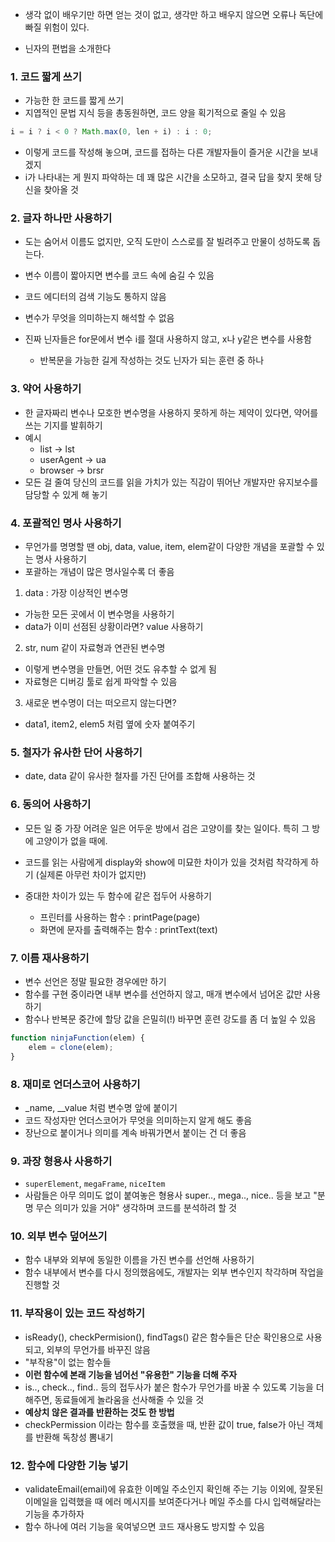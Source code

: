 - 생각 없이 배우기만 하면 얻는 것이 없고, 생각만 하고 배우지 않으면 오류나 독단에 빠질 위험이 있다.

- 닌자의 편법을 소개한다

### 1. 코드 짧게 쓰기
- 가능한 한 코드를 짧게 쓰기
- 지엽적인 문법 지식 등을 총동원하면, 코드 양을 획기적으로 줄일 수 있음

``` javascript
i = i ? i < 0 ? Math.max(0, len + i) : i : 0;
```

- 이렇게 코드를 작성해 놓으며, 코드를 접하는 다른 개발자들이 즐거운 시간을 보내겠지
- i가 나타내는 게 뭔지 파악하는 데 꽤 많은 시간을 소모하고, 결국 답을 찾지 못해 당신을 찾아올 것

### 2. 글자 하나만 사용하기
- 도는 숨어서 이름도 없지만, 오직 도만이 스스로를 잘 빌려주고 만물이 성하도록 돕는다.

- 변수 이름이 짧아지면 변수를 코드 속에 숨길 수 있음
- 코드 에디터의 검색 기능도 통하지 않음
- 변수가 무엇을 의미하는지 해석할 수 없음
- 진짜 닌자들은 for문에서 변수 i를 절대 사용하지 않고, x나 y같은 변수를 사용함
    - 반복문을 가능한 길게 작성하는 것도 닌자가 되는 훈련 중 하나

### 3. 약어 사용하기
- 한 글자짜리 변수나 모호한 변수명을 사용하지 못하게 하는 제약이 있다면, 약어를 쓰는 기지를 발휘하기
- 예시
    - list -> lst
    - userAgent -> ua
    - browser -> brsr
- 모든 걸 줄여 당신의 코드를 읽을 가치가 있는 직감이 뛰어난 개발자만 유지보수를 담당할 수 있게 해 놓기

### 4. 포괄적인 명사 사용하기
- 무언가를 명명할 땐 obj, data, value, item, elem같이 다양한 개념을 포괄할 수 있는 명사 사용하기
- 포괄하는 개념이 많은 명사일수록 더 좋음

1. data : 가장 이상적인 변수명
- 가능한 모든 곳에서 이 변수명을 사용하기
- data가 이미 선점된 상황이라면? value 사용하기

2. str, num 같이 자료형과 연관된 변수명
- 이렇게 변수명을 만들면, 어떤 것도 유추할 수 없게 됨
- 자료형은 디버깅 툴로 쉽게 파악할 수 있음

3. 새로운 변수명이 더는 떠오르지 않는다면?
- data1, item2, elem5 처럼 옆에 숫자 붙여주기

### 5. 철자가 유사한 단어 사용하기
- date, data 같이 유사한 철자를 가진 단어를 조합해 사용하는 것

### 6. 동의어 사용하기
- 모든 일 중 가장 어려운 일은 어두운 방에서 검은 고양이를 찾는 일이다. 특히 그 방에 고양이가 없을 때에.

- 코드를 읽는 사람에게 display와 show에 미묘한 차이가 있을 것처럼 착각하게 하기 (실제론 아무런 차이가 없지만)

- 중대한 차이가 있는 두 함수에 같은 접두어 사용하기
    - 프린터를 사용하는 함수 : printPage(page)
    - 화면에 문자를 출력해주는 함수 : printText(text)

### 7. 이름 재사용하기
- 변수 선언은 정말 필요한 경우에만 하기
- 함수를 구현 중이라면 내부 변수를 선언하지 않고, 매개 변수에서 넘어온 값만 사용하기
- 함수나 반복문 중간에 할당 값을 은밀히(!) 바꾸면 훈련 강도를 좀 더 높일 수 있음
``` javascript
function ninjaFunction(elem) {
    elem = clone(elem);
}
```

### 8. 재미로 언더스코어 사용하기
- _name, __value 처럼 변수명 앞에 붙이기
- 코드 작성자만 언더스코어가 무엇을 의미하는지 알게 해도 좋음
- 장난으로 붙이거나 의미를 계속 바꿔가면서 붙이는 건 더 좋음

### 9. 과장 형용사 사용하기
- `superElement`, `megaFrame`, `niceItem`
- 사람들은 아무 의미도 없이 붙여놓은 형용사 super.., mega.., nice.. 등을 보고 "분명 무슨 의미가 있을 거야" 생각하며 코드를 분석하려 할 것

### 10. 외부 변수 덮어쓰기
- 함수 내부와 외부에 동일한 이름을 가진 변수를 선언해 사용하기
- 함수 내부에서 변수를 다시 정의했음에도, 개발자는 외부 변수인지 착각하며 작업을 진행할 것

### 11. 부작용이 있는 코드 작성하기
- isReady(), checkPermision(), findTags() 같은 함수들은 단순 확인용으로 사용되고, 외부의 무언가를 바꾸진 않음
- "부작용"이 없는 함수들
- **이런 함수에 본래 기능을 넘어선 "유용한" 기능을 더해 주자**
- is.., check.., find.. 등의 접두사가 붙은 함수가 무언가를 바꿀 수 있도록 기능을 더해주면, 동료들에게 놀라움을 선사해줄 수 있을 것
- **예상치 않은 결과를 반환하는 것도 한 방법**
- checkPermission 이라는 함수를 호출했을 때, 반환 값이 true, false가 아닌 객체를 반환해 독창성 뽐내기

### 12. 함수에 다양한 기능 넣기
- validateEmail(email)에 유효한 이메일 주소인지 확인해 주는 기능 이외에, 잘못된 이메일을 입력했을 때 에러 메시지를 보여준다거나 메일 주소를 다시 입력해달라는 기능을 추가하자
- 함수 하나에 여러 기능을 욱여넣으면 코드 재사용도 방지할 수 있음